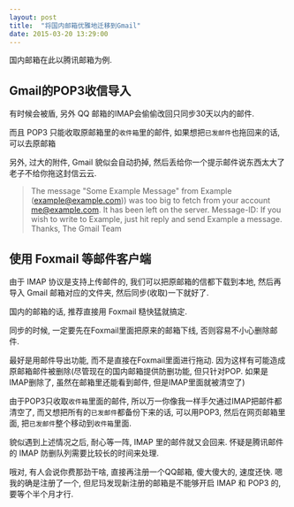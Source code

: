 ```yaml
---
layout: post
title:  "将国内邮箱优雅地迁移到Gmail"
date: 2015-03-20 13:29:00
---
```


国内邮箱在此以腾讯邮箱为例. 

## Gmail的POP3收信导入

有时候会被盾, 另外 QQ 邮箱的IMAP会偷偷改回只同步30天以内的邮件. 

而且 POP3 只能收取原邮箱里的`收件箱`里的邮件, 如果想把`已发邮件`也拖回来的话, 可以去原邮箱 

另外, 过大的附件, Gmail 貌似会自动扔掉, 然后丢给你一个提示邮件说东西太大了老子不给你拖这封信云云. 

> The message "Some Example Message" from Example (example@example.com)) was too big to fetch from your account me@example.com. It has been left on the server.
> Message-ID:
> If you wish to write to Example, just hit reply and send Example a message.
> Thanks,
> The Gmail Team




## 使用 Foxmail 等邮件客户端

由于 IMAP 协议是支持上传邮件的, 我们可以把原邮箱的信都下载到本地, 然后再导入 Gmail 邮箱对应的文件夹, 然后同步(收取)一下就好了. 

国内的邮箱的话, 推荐直接用 Foxmail 糙快猛就搞定. 

同步的时候, 一定要先在Foxmail里面把原来的邮箱下线, 否则容易不小心删除邮件. 


最好是用邮件导出功能, 而不是直接在Foxmail里面进行拖动. 因为这样有可能造成原邮箱邮件被删除(尽管现在的国内邮箱提供防删功能, 但只针对POP. 如果是IMAP删除了, 虽然在邮箱里还能看到邮件, 但是IMAP里面就被清空了)

由于POP3只收取`收件箱`里面的邮件, 所以万一你像我一样手欠通过IMAP把邮件都清空了, 而又想把所有的`已发邮件`都备份下来的话, 可以用POP3, 然后在网页邮箱里面, 把`已发邮件`整个移动到`收件箱`里面. 

貌似遇到上述情况之后, 耐心等一阵, IMAP 里的邮件就又会回来. 怀疑是腾讯邮件的 IMAP 防删队列需要比较长的时间来处理. 

哦对, 有人会说你费那劲干啥, 直接再注册一个QQ邮箱, 傻大傻大的, 速度还快. 嗯我的确是注册了一个, 但尼玛发现新注册的邮箱是不能够开启 IMAP 和 POP3 的, 要等个半个月才行. 


